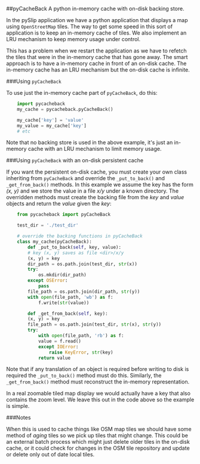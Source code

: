 ##pyCacheBack
A python in-memory cache with on-disk backing store.

In the pySlip application we have a python application that displays a map
using `OpenStreetMap` tiles.  The way to get some speed in this sort of
application is to keep an in-memory cache of tiles.  We also implement an
LRU mechanism to keep memory usage under control.

This has a problem when we restart the application as we have to refetch
the tiles that were in the in-memory cache that has gone away.  The smart
approach is to have a in-memory cache in front of an on-disk cache.  The
in-memory cache has an LRU mechanism but the on-disk cache is infinite.

###Using `pyCacheBack`

To use just the in-memory cache part of `pyCacheBack`, do this:
``` python
    import pycacheback
    my_cache = pycacheback.pyCacheBack()

    my_cache['key'] = 'value'
    my_value = my_cache['key']
    # etc
```

Note that no backing store is used in the above example, it's just an in-memory
cache with an LRU mechanism to limit memory usage.

###Using `pyCacheBack` with an on-disk persistent cache

If you want the persistent on-disk cache, you must create your own class
inheriting from `pyCacheBack` and override the `_put_to_back()` and
`_get_from_back()` methods.  In this example we assume the key has the form
_(x, y)_ and we store the value in a file _x/y_ under a known directory.
The overridden methods must create the backing file from the _key_ and _value_
objects and return the _value_ given the _key_:

``` python
    from pycacheback import pyCacheBack

    test_dir = './test_dir'

    # override the backing functions in pyCacheBack
    class my_cache(pyCacheBack):
        def _put_to_back(self, key, value):
	    # key (x, y) saves as file <dir>/x/y
	    (x, y) = key
	    dir_path = os.path.join(test_dir, str(x))
	    try:
	        os.mkdir(dir_path)
	    except OSError:
	        pass
	    file_path = os.path.join(dir_path, str(y))
	    with open(file_path, 'wb') as f:
	        f.write(str(value))

        def _get_from_back(self, key):
	    (x, y) = key
	    file_path = os.path.join(test_dir, str(x), str(y))
	    try:
	        with open(file_path, 'rb') as f:
		    value = f.read()
            except IOError:
                raise KeyError, str(key)
            return value
```

Note that if any translation of an object is required before writing to disk is
required the `_put_to_back()` method must do this.
Similarly, the `_get_from_back()` method must reconstruct the in-memory
representation.

In a real zoomable tiled map display we would actually have a key that also
contains the zoom level.  We leave this out in the code above so the example
is simple.

###Notes

When this is used to cache things like OSM map tiles we should have some method
of *aging* tiles so we pick up tiles that might change.  This could be an
external batch process which might just delete older tiles in the on-disk cache,
or it could check for changes in the OSM tile repository and update or delete
only out of date local tiles.
